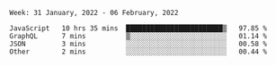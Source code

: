 <!--START_SECTION:waka-->
```text
Week: 31 January, 2022 - 06 February, 2022

JavaScript   10 hrs 35 mins  ████████████████████████▒   97.85 % 
GraphQL      7 mins          ▒░░░░░░░░░░░░░░░░░░░░░░░░   01.14 % 
JSON         3 mins          ░░░░░░░░░░░░░░░░░░░░░░░░░   00.58 % 
Other        2 mins          ░░░░░░░░░░░░░░░░░░░░░░░░░   00.44 % 
```
<!--END_SECTION:waka-->

